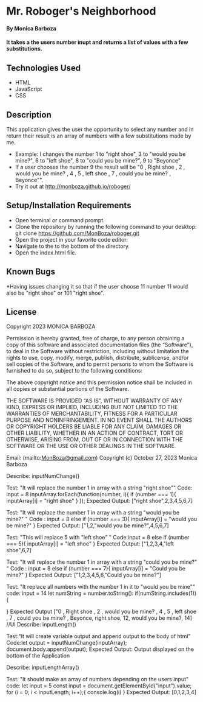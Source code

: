 # Mr. Roboger's Neighborhood

#### By Monica Barboza

#### It takes a the users number inupt and returns a list of values with a few substitutions.
## Technologies Used

* HTML
* JavaScript
* CSS

## Description

 This application gives the user the opportunity to select any number and in return their result is an array of numbers with a few substitutions made by me.
 * Example: I changes the number 1 to "right shoe", 3 to "would you be mine?", 6 to "left shoe", 8 to "could you be mine?", 9 to "Beyonce"
 * If a user chooses the number 9 the result will be "0 , Right shoe , 2 , would you be mine? , 4 , 5 , left shoe , 7 , could you be mine? , Beyonce"".
 * Try it out at http://monboza.github.io/roboger/

## Setup/Installation Requirements

* Open terminal or command prompt.
* Clone the repository by running the following command to your desktop: 
  git clone https://github.com/MonBoza/roboger.git
* Open the project in your favorite code editor: 
* Navigate to the to the bottom of the directory.
* Open the index.html file.

## Known Bugs

*Having issues changing it so that if the user choose 11 number 11 would also be "right shoe" or 101 "right shoe".

## License

Copyright 2023 MONICA BARBOZA

Permission is hereby granted, free of charge, to any person obtaining a copy of this software and associated documentation files (the “Software”), to deal in the Software without restriction, including without limitation the rights to use, copy, modify, merge, publish, distribute, sublicense, and/or sell copies of the Software, and to permit persons to whom the Software is furnished to do so, subject to the following conditions:

The above copyright notice and this permission notice shall be included in all copies or substantial portions of the Software.

THE SOFTWARE IS PROVIDED “AS IS”, WITHOUT WARRANTY OF ANY KIND, EXPRESS OR IMPLIED, INCLUDING BUT NOT LIMITED TO THE WARRANTIES OF MERCHANTABILITY, FITNESS FOR A PARTICULAR PURPOSE AND NONINFRINGEMENT. IN NO EVENT SHALL THE AUTHORS OR COPYRIGHT HOLDERS BE LIABLE FOR ANY CLAIM, DAMAGES OR OTHER LIABILITY, WHETHER IN AN ACTION OF CONTRACT, TORT OR OTHERWISE, ARISING FROM, OUT OF OR IN CONNECTION WITH THE SOFTWARE OR THE USE OR OTHER DEALINGS IN THE SOFTWARE.


Email: (mailto:MonBoza@gmail.com)
Copyright (c) October 27, 2023  Monica Barboza



Describe: inputNumChange()

Test: "It will replace the number 1 in array with a string "right shoe""
Code: input = 8
inputArray.forEach(function(number, i){
  if (number === 1){
    inputArray[i] = "right shoe"
  }
});
Expected Output: ["right shoe",2,3,4,5,6,7]

Test: "It will replace the number 1 in array with a string "would you be mine?" "
Code : input = 8
   else if (number === 3){
    inputArray[i] = "would you be mine?"
  }
Expected Output: ["1,2,"would you be mine?",4,5,6,7]

Test: "This will replace 5 with "left shoe" "
Code:input = 8
   else if (number === 5){
    inputArray[i] = "left shoe"
  }
Expected Output: ["1,2,3,4,"left shoe",6,7]

Test: "It will replace the number 1 in array with a string "could you be mine?" "
Code : input = 8
   else if (number === 7){
    inputArray[i] = "Could you be mine?"
  }
Expected Output: ["1,2,3,4,5,6,"Could you be mine?"]

Test: "It replace all numbers with the number 1 in it to "would you be mine""
code: input = 14
 let numString = number.toString():
 if(numString.includes(1)) {

 }
Expected Output ["0 , Right shoe , 2 , would you be mine? , 4 , 5 , left shoe , 7 , could you be mine? , Beyonce, right shoe, 12, would you be mine?, 14]
//UI
Describe: inputLength()

Test:"It will create variable output and append output to the body of html"
Code:let output = inputNumChange(inputArray);
    document.body.append(output);
Expected Output: Output displayed on the bottom of the Application


Describe: inputLengthArray()

Test: "It should make an array of numbers depending on the users input"
code: let input = 5
const input = document.getElementById("input").value;
for (i = 0; i < inputLength; i++);{
    console.log(i)
}
Expected Output: [0,1,2,3,4] 
